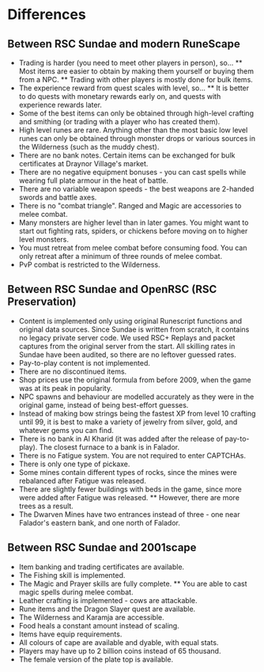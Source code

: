 Differences
===========

Between RSC Sundae and modern RuneScape
---------------------------------------

* Trading is harder (you need to meet other players in person), so...
** Most items are easier to obtain by making them yourself or buying them
   from a NPC.
** Trading with other players is mostly done for bulk items.
* The experience reward from quest scales with level, so...
** It is better to do quests with monetary rewards early on, and
   quests with experience rewards later.
* Some of the best items can only be obtained through high-level crafting
  and smithing (or trading with a player who has created them).
* High level runes are rare.  Anything other than the most basic low level
  runes can only be obtained through monster drops or various sources in 
  the Wilderness (such as the muddy chest).
* There are no bank notes.  Certain items can be exchanged for bulk
  certificates at Draynor Village's market.
* There are no negative equipment bonuses - you can cast spells while
  wearing full plate armour in the heat of battle.
* There are no variable weapon speeds - the best weapons are 2-handed
  swords and battle axes.
* There is no "combat triangle". Ranged and Magic are accessories to
  melee combat.
* Many monsters are higher level than in later games. You might
  want to start out fighting rats, spiders, or chickens before moving
  on to higher level monsters.
* You must retreat from melee combat before consuming food.  You can
  only retreat after a minimum of three rounds of melee combat.
* PvP combat is restricted to the Wilderness.


Between RSC Sundae and OpenRSC (RSC Preservation)
-------------------------------------------------

* Content is implemented only using original Runescript functions
  and original data sources.  Since Sundae is written from scratch,
  it contains no legacy private server code.  We used RSC+ Replays and
  packet captures from the original server from the start. All skilling
  rates in Sundae have been audited, so there are no leftover guessed
  rates.
* Pay-to-play content is not implemented.
* There are no discontinued items.
* Shop prices use the original formula from before 2009, when the game
  was at its peak in popularity.
* NPC spawns and behaviour are modelled accurately as they were in the
  original game, instead of being best-effort guesses.
* Instead of making bow strings being the fastest XP from level 10
  crafting until 99, it is best to make a variety of jewelry from
  silver, gold, and whatever gems you can find.
* There is no bank in Al Kharid (it was added after the release of
  pay-to-play). The closest furnace to a bank is in Falador.
* There is no Fatigue system.  You are not required to enter CAPTCHAs.
* There is only one type of pickaxe.
* Some mines contain different types of rocks, since the mines were
  rebalanced after Fatigue was released.
* There are slightly fewer buildings with beds in the game, since more
  were added after Fatigue was released.
** However, there are more trees as a result.
* The Dwarven Mines have two entrances instead of three -
  one near Falador's eastern bank, and one north of Falador.
  

Between RSC Sundae and 2001scape
--------------------------------

* Item banking and trading certificates are available.
* The Fishing skill is implemented.
* The Magic and Prayer skills are fully complete.
** You are able to cast magic spells during melee combat.
* Leather crafting is implemented - cows are attackable.
* Rune items and the Dragon Slayer quest are available.
* The Wilderness and Karamja are accessible.
* Food heals a constant amount instead of scaling.
* Items have equip requirements.
* All colours of cape are available and dyable, with equal stats.
* Players may have up to 2 billion coins instead of 65 thousand.
* The female version of the plate top is available.
